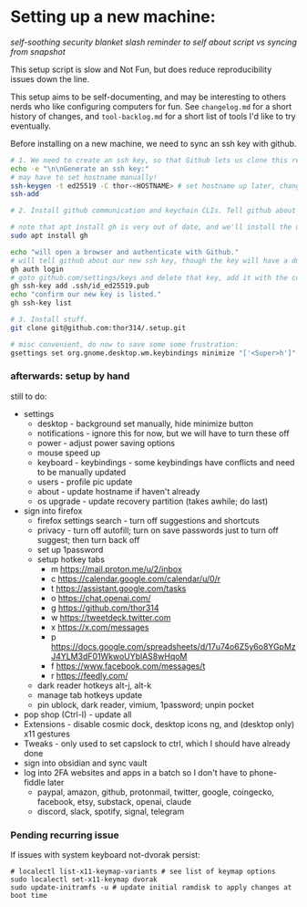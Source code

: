 # Setting up a new machine:
*self-soothing security blanket slash reminder to self about script vs syncing from snapshot*

This setup script is slow and Not Fun, but does reduce reproducibility issues down the line.

This setup aims to be self-documenting, and may be interesting to others nerds who like configuring computers for fun.
See `changelog.md` for a short history of changes,
and `tool-backlog.md` for a short list of tools I'd like to try eventually.

Before installing on a new machine, we need to sync an ssh key with github. 

```sh
# 1. We need to create an ssh key, so that Github lets us clone this repo.
echo -e "\n\nGenerate an ssh key:"
# may have to set hostname manually!
ssh-keygen -t ed25519 -C thor-<HOSTNAME> # set hostname up later, change this manually 
ssh-add

# 2. Install github communication and keychain CLIs. Tell github about the ssh key.

# note that apt install gh is very out of date, and we'll install the updated version later but this works fine now
sudo apt install gh

echo "will open a browser and authenticate with Github."
# will tell github about our new ssh key, though the key will have a dumb name (GitHub CLI)
gh auth login
# goto github.com/settings/keys and delete that key, add it with the correct name
gh ssh-key add .ssh/id_ed25519.pub
echo "confirm our new key is listed."
gh ssh-key list

# 3. Install stuff.
git clone git@github.com:thor314/.setup.git

# misc convenient, do now to save some some frustration:
gsettings set org.gnome.desktop.wm.keybindings minimize "['<Super>h']"
```

### afterwards: setup by hand 
still to do: 
- settings
    - desktop - background set manually, hide minimize button
    - notifications - ignore this for now, but we will have to turn these off
    - power - adjust power saving options
    - mouse speed up
    - keyboard - keybindings - some keybindings have conflicts and need to be manually updated
    - users - profile pic update
    - about - update hostname if haven't already
    - os upgrade - update recovery partition (takes awhile; do last)
- sign into firefox
    - firefox settings search - turn off suggestions and shortcuts
    - privacy - turn off autofill; turn on save passwords just to turn off suggest; then turn back off
    - set up 1password
    - setup hotkey tabs
        - m https://mail.proton.me/u/2/inbox
        - c https://calendar.google.com/calendar/u/0/r
        - t https://assistant.google.com/tasks
        - o https://chat.openai.com/
        - g https://github.com/thor314
        - w https://tweetdeck.twitter.com
        - x https://x.com/messages
        - p https://docs.google.com/spreadsheets/d/17u74o6Z5y6o8YGpMzJ4YLM3dF01WkwoUYblAS8wHqoM
        - f https://www.facebook.com/messages/t
        - r https://feedly.com/
    - dark reader hotkeys alt-j, alt-k
    - manage tab hotkeys update
    - pin ublock, dark reader, vimium, 1password; unpin pocket
- pop shop (Ctrl-I) - update all
- Extensions - disable cosmic dock, desktop icons ng, and (desktop only) x11 gestures
- Tweaks - only used to set capslock to ctrl, which I should have already done
- sign into obsidian and sync vault
- log into 2FA websites and apps in a batch so I don't have to phone-fiddle later
    - paypal, amazon, github, protonmail, twitter, google, coingecko, facebook, etsy, substack, openai, claude
    - discord, slack, spotify, signal, telegram

### Pending recurring issue
If issues with system keyboard not-dvorak persist:
```
# localectl list-x11-keymap-variants # see list of keymap options
sudo localectl set-x11-keymap dvorak
sudo update-initramfs -u # update initial ramdisk to apply changes at boot time
```
